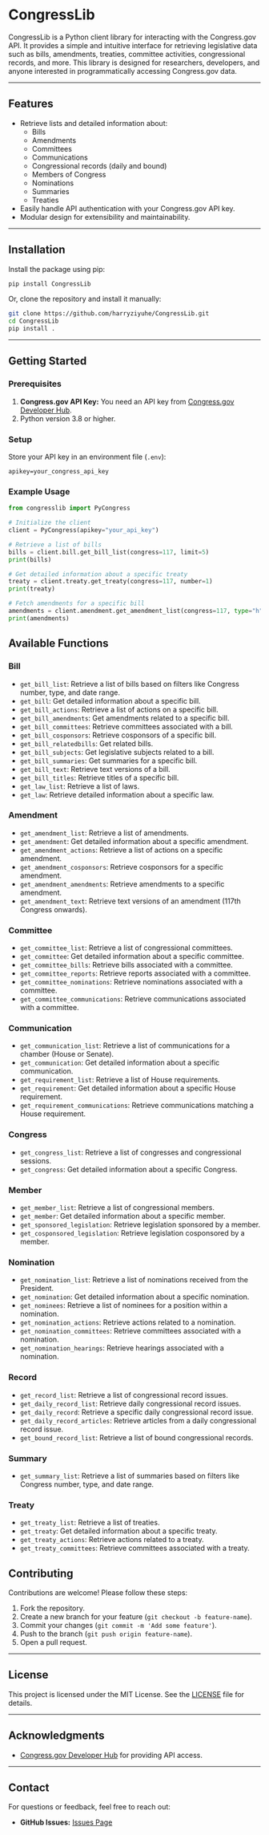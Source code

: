 # CongressLib

CongressLib is a Python client library for interacting with the Congress.gov API. It provides a simple and intuitive interface for retrieving legislative data such as bills, amendments, treaties, committee activities, congressional records, and more. This library is designed for researchers, developers, and anyone interested in programmatically accessing Congress.gov data.

---

## Features

- Retrieve lists and detailed information about:
  - Bills
  - Amendments
  - Committees
  - Communications
  - Congressional records (daily and bound)
  - Members of Congress
  - Nominations
  - Summaries
  - Treaties
- Easily handle API authentication with your Congress.gov API key.
- Modular design for extensibility and maintainability.

---

## Installation

Install the package using pip:

```bash
pip install CongressLib
```

Or, clone the repository and install it manually:

```bash
git clone https://github.com/harryziyuhe/CongressLib.git
cd CongressLib
pip install .
```

---

## Getting Started

### Prerequisites

1. **Congress.gov API Key:** You need an API key from [Congress.gov Developer Hub](https://developer.congress.gov/).
2. Python version 3.8 or higher.

### Setup

Store your API key in an environment file (`.env`):

```
apikey=your_congress_api_key
```

### Example Usage

```python
from congresslib import PyCongress

# Initialize the client
client = PyCongress(apikey="your_api_key")

# Retrieve a list of bills
bills = client.bill.get_bill_list(congress=117, limit=5)
print(bills)

# Get detailed information about a specific treaty
treaty = client.treaty.get_treaty(congress=117, number=1)
print(treaty)

# Fetch amendments for a specific bill
amendments = client.amendment.get_amendment_list(congress=117, type="h", limit=10)
print(amendments)
```

## Available Functions

### Bill
- `get_bill_list`: Retrieve a list of bills based on filters like Congress number, type, and date range.
- `get_bill`: Get detailed information about a specific bill.
- `get_bill_actions`: Retrieve a list of actions on a specific bill.
- `get_bill_amendments`: Get amendments related to a specific bill.
- `get_bill_committees`: Retrieve committees associated with a bill.
- `get_bill_cosponsors`: Retrieve cosponsors of a specific bill.
- `get_bill_relatedbills`: Get related bills.
- `get_bill_subjects`: Get legislative subjects related to a bill.
- `get_bill_summaries`: Get summaries for a specific bill.
- `get_bill_text`: Retrieve text versions of a bill.
- `get_bill_titles`: Retrieve titles of a specific bill.
- `get_law_list`: Retrieve a list of laws.
- `get_law`: Retrieve detailed information about a specific law.

### Amendment
- `get_amendment_list`: Retrieve a list of amendments.
- `get_amendment`: Get detailed information about a specific amendment.
- `get_amendment_actions`: Retrieve a list of actions on a specific amendment.
- `get_amendment_cosponsors`: Retrieve cosponsors for a specific amendment.
- `get_amendment_amendments`: Retrieve amendments to a specific amendment.
- `get_amendment_text`: Retrieve text versions of an amendment (117th Congress onwards).

### Committee
- `get_committee_list`: Retrieve a list of congressional committees.
- `get_committee`: Get detailed information about a specific committee.
- `get_committee_bills`: Retrieve bills associated with a committee.
- `get_committee_reports`: Retrieve reports associated with a committee.
- `get_committee_nominations`: Retrieve nominations associated with a committee.
- `get_committee_communications`: Retrieve communications associated with a committee.

### Communication
- `get_communication_list`: Retrieve a list of communications for a chamber (House or Senate).
- `get_communication`: Get detailed information about a specific communication.
- `get_requirement_list`: Retrieve a list of House requirements.
- `get_requirement`: Get detailed information about a specific House requirement.
- `get_requirement_communications`: Retrieve communications matching a House requirement.

### Congress
- `get_congress_list`: Retrieve a list of congresses and congressional sessions.
- `get_congress`: Get detailed information about a specific Congress.

### Member
- `get_member_list`: Retrieve a list of congressional members.
- `get_member`: Get detailed information about a specific member.
- `get_sponsored_legislation`: Retrieve legislation sponsored by a member.
- `get_cosponsored_legislation`: Retrieve legislation cosponsored by a member.

### Nomination
- `get_nomination_list`: Retrieve a list of nominations received from the President.
- `get_nomination`: Get detailed information about a specific nomination.
- `get_nominees`: Retrieve a list of nominees for a position within a nomination.
- `get_nomination_actions`: Retrieve actions related to a nomination.
- `get_nomination_committees`: Retrieve committees associated with a nomination.
- `get_nomination_hearings`: Retrieve hearings associated with a nomination.

### Record
- `get_record_list`: Retrieve a list of congressional record issues.
- `get_daily_record_list`: Retrieve daily congressional record issues.
- `get_daily_record`: Retrieve a specific daily congressional record issue.
- `get_daily_record_articles`: Retrieve articles from a daily congressional record issue.
- `get_bound_record_list`: Retrieve a list of bound congressional records.

### Summary
- `get_summary_list`: Retrieve a list of summaries based on filters like Congress number, type, and date range.

### Treaty
- `get_treaty_list`: Retrieve a list of treaties.
- `get_treaty`: Get detailed information about a specific treaty.
- `get_treaty_actions`: Retrieve actions related to a treaty.
- `get_treaty_committees`: Retrieve committees associated with a treaty.

## Contributing

Contributions are welcome! Please follow these steps:

1. Fork the repository.
2. Create a new branch for your feature (`git checkout -b feature-name`).
3. Commit your changes (`git commit -m 'Add some feature'`).
4. Push to the branch (`git push origin feature-name`).
5. Open a pull request.

---

## License

This project is licensed under the MIT License. See the [LICENSE](LICENSE) file for details.

---

## Acknowledgments

- [Congress.gov Developer Hub](https://developer.congress.gov/) for providing API access.

---

## Contact

For questions or feedback, feel free to reach out:

- **GitHub Issues:** [Issues Page](https://github.com/harryziyuhe/py-congress/issues)
